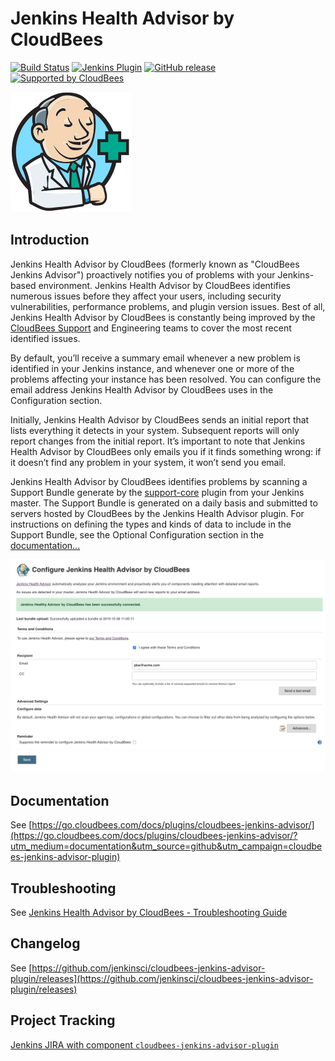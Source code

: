# Jenkins Health Advisor by CloudBees

[![Build Status](https://ci.jenkins.io/job/Plugins/job/cloudbees-jenkins-advisor-plugin/job/master/badge/icon)](https://ci.jenkins.io/job/Plugins/job/cloudbees-jenkins-advisor-plugin/job/master/)
[![Jenkins Plugin](https://img.shields.io/jenkins/plugin/v/cloudbees-jenkins-advisor.svg)](https://plugins.jenkins.io/cloudbees-jenkins-advisor)
[![GitHub release](https://img.shields.io/github/release/jenkinsci/cloudbees-jenkins-advisor-plugin.svg?label=changelog)](https://github.com/jenkinsci/cloudbees-jenkins-advisor-plugin/releases/latest)
[![Supported by CloudBees](https://img.shields.io/badge/Supported%20by-CloudBees-blue?logo=cloudbees&logoColor=white)](https://www.cloudbees.com/products/cloudbees-jenkins-support?utm_medium=badge&utm_source=github&utm_campaign=cloudbees-jenkins-advisor-plugin)

<img src="src/main/webapp/icons/advisor.svg" width="192">

## Introduction

Jenkins Health Advisor by CloudBees (formerly known as "CloudBees Jenkins Advisor") proactively notifies you of problems with your Jenkins-based environment. Jenkins Health Advisor by CloudBees identifies numerous issues before they affect your users, including security vulnerabilities, performance problems, and plugin version issues. Best of all, Jenkins Health Advisor by CloudBees is constantly being improved by the [CloudBees Support](https://www.cloudbees.com/products/cloudbees-jenkins-support?utm_medium=documentation&utm_source=github&utm_campaign=cloudbees-jenkins-advisor-plugin) and Engineering teams to cover the most recent identified issues.

By default, you’ll receive a summary email whenever a new problem is identified in your Jenkins instance, and whenever one or more of the problems affecting your instance has been resolved. You can configure the email address Jenkins Health Advisor by CloudBees uses in the Configuration section.

Initially, Jenkins Health Advisor by CloudBees sends an initial report that lists everything it detects in your system. Subsequent reports will only report changes from the initial report. It’s important to note that Jenkins Health Advisor by CloudBees only emails you if it finds something wrong: if it doesn’t find any problem in your system, it won’t send you email.

Jenkins Health Advisor by CloudBees identifies problems by scanning a Support Bundle generate by the [support-core](https://plugins.jenkins.io/support-core) plugin from your Jenkins master. The Support Bundle is generated on a daily basis and submitted to servers hosted by CloudBees by the Jenkins Health Advisor plugin. For instructions on defining the types and kinds of data to include in the Support Bundle, see the Optional Configuration section in the [documentation...](https://go.cloudbees.com/docs/plugins/cloudbees-jenkins-advisor/?utm_medium=documentation&utm_source=github&utm_campaign=cloudbees-jenkins-advisor-plugin)

![](docs/images/configuration.png)

## Documentation

See [https://go.cloudbees.com/docs/plugins/cloudbees-jenkins-advisor/](https://go.cloudbees.com/docs/plugins/cloudbees-jenkins-advisor/?utm_medium=documentation&utm_source=github&utm_campaign=cloudbees-jenkins-advisor-plugin)

## Troubleshooting
See [Jenkins Health Advisor by CloudBees - Troubleshooting Guide](https://support.cloudbees.com/hc/en-us/articles/115001213031?utm_medium=documentation&utm_source=github&utm_campaign=cloudbees-jenkins-advisor-plugin)

## Changelog
See [https://github.com/jenkinsci/cloudbees-jenkins-advisor-plugin/releases](https://github.com/jenkinsci/cloudbees-jenkins-advisor-plugin/releases)

## Project Tracking

[Jenkins JIRA with component `cloudbees-jenkins-advisor-plugin`](https://issues.jenkins-ci.org/issues/?jql=project%20%3D%20JENKINS%20AND%20component%20%3D%20cloudbees-jenkins-advisor-plugin)
